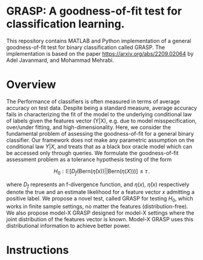 # GRASP: A goodness-of-fit test for classification learning.
This repository contains MATLAB and Python implementation of a general goodness-of-fit test for binary classification called GRASP. The implementation is based on the paper https://arxiv.org/abs/2209.02064 by Adel Javanmard, and Mohammad Mehrabi. 
# Overview
The Performance of classifiers is often measured in terms of average accuracy on test data. Despite being a standard measure, average accuracy fails in characterizing the fit of the model to the underlying conditional law of labels given the features vector (Y|X), e.g. due to model misspecification, over/under fitting, and high-dimensionality. Here, we consider the fundamental problem of assessing the goodness-of-fit for a general binary classifier. Our framework does not make any parametric assumption on the conditional law $Y|X$, and treats that as a black box oracle model which can be accessed only through queries. We formulate the goodness-of-fit assessment problem as a tolerance hypothesis testing of the form

$$
H_0:\mathbb{E}\bigg[ D_f\Big( \mathsf{Bern}(\widehat{\eta}(x)) || \mathsf{Bern}(\eta(X)) \Big) \bigg]\leq \tau\,.
$$

where $D_f$ represents an f-divergence function, and $\eta(x)$, $\widehat{\eta}(x)$ respectively denote the true and an estimate likelihood for a feature vector $x$ admitting a positive label. We propose a novel test, called GRASP for testing $H_0$, which works in finite sample settings, no matter the features (distribution-free). We also propose model-X GRASP designed for model-X settings where the joint distribution of the features vector is known. Model-X GRASP uses this distributional information to achieve better power. 

# Instructions

